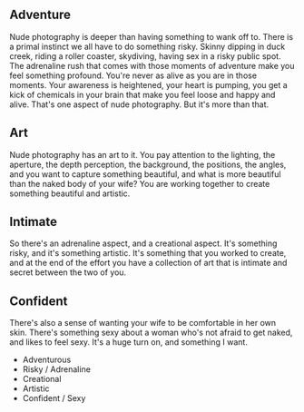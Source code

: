 ## Adventure
Nude photography is deeper than having something to wank off to. There is a primal instinct we all have to do something risky. Skinny dipping in duck creek, riding a roller coaster, skydiving, having sex in a risky public spot. The adrenaline rush that comes with those moments of adventure make you feel something profound. You're never as alive as you are in those moments. Your awareness is heightened, your heart is pumping, you get a kick of chemicals in your brain that make you feel loose and happy and alive. That's one aspect of nude photography. But it's more than that.

## Art
Nude photography has an art to it. You pay attention to the lighting, the aperture, the depth perception, the background, the positions, the angles, and you want to capture something beautiful, and what is more beautiful than the naked body of your wife? You are working together to create something beautiful and artistic.

## Intimate
So there's an adrenaline aspect, and a creational aspect. It's something risky, and it's something artistic. It's something that you worked to create, and at the end of the effort you have a collection of art that is intimate and secret between the two of you.

## Confident
There's also a sense of wanting your wife to be comfortable in her own skin. There's something sexy about a woman who's not afraid to get naked, and likes to feel sexy. It's a huge turn on, and something I want.

* Adventurous
* Risky / Adrenaline
* Creational
* Artistic
* Confident / Sexy
